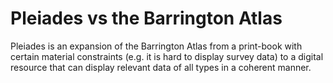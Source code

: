 # Pleiades vs the Barrington Atlas

Pleiades is an expansion of the Barrington Atlas from a print-book with certain material constraints (e.g. it is hard to display survey data) to a digital resource that can display relevant data of all types in a coherent manner.

